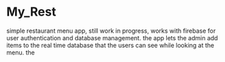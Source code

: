 # My_Rest
simple restaurant menu app, still work in progress, works with firebase for user authentication and database management.
the app lets the admin add items to the real time database that the users can see while looking at the menu.
the 
